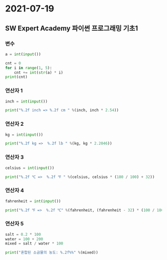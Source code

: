 # 2021-07-19



## SW Expert Academy 파이썬 프로그래밍 기초1



### 변수

```python
a = int(input())

cnt = 0
for i in range(1, 5):
    cnt += int(str(a) * i)
print(cnt)
```







### 연산자 1

```python
inch = int(input())

print("%.2f inch => %.2f cm " %(inch, inch * 2.54))
```





### 연산자 2

```python
kg = int(input())

print("%.2f kg =>  %.2f lb " %(kg, kg * 2.2046))
```





### 연산자 3

```python
celsius = int(input())

print("%.2f ℃ =>  %.2f ℉ " %(celsius, celsius * (180 / 100) + 32))
```





### 연산자 4

```python
fahrenheit = int(input())

print("%.2f ℉ =>  %.2f ℃" %(fahrenheit, (fahrenheit - 32) * (100 / 180)))
```





### 연산자 5

```python
salt = 0.2 * 100
water = 100 + 200
mixed = salt / water * 100

print("혼합된 소금물의 농도: %.2f%%" %(mixed))
```


